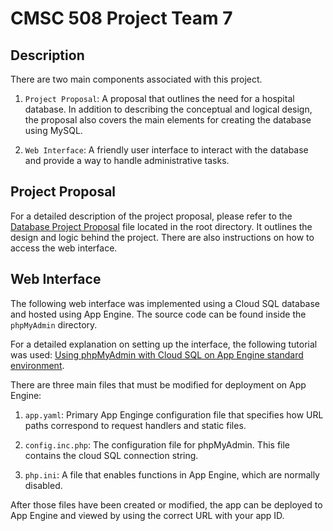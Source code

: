 # CMSC 508 Project Team 7

## Description
There are two main components associated with this project. 

1) `Project Proposal`: A proposal that outlines the need for a hospital database. In addition to describing the conceptual and logical design, the proposal also covers the main elements for creating the database using MySQL.

2) `Web Interface`: A friendly user interface to interact with the database and provide a way to handle administrative tasks.

## Project Proposal
For a detailed description of the project proposal, please refer to the [Database Project Proposal](Database_Project_Proposal.docx) file located in the root directory. It outlines the design and logic behind the project. There are also instructions on how to access the web interface.

## Web Interface

The following web interface was implemented using a Cloud SQL database and hosted using App Engine. The source code can be found inside the `phpMyAdmin` directory. 

For a detailed explanation on setting up the interface, the following tutorial was used: [Using phpMyAdmin with Cloud SQL on App Engine standard environment](https://cloud.google.com/sql/docs/mysql/phpmyadmin-on-app-engine). 

There are three main files that must be modified for deployment on App Engine:
  1) `app.yaml`: Primary App Enginge configuration file that specifies how URL paths correspond to request handlers and static files.

  2) `config.inc.php`: The configuration file for phpMyAdmin. This file contains the cloud SQL connection string.
  
  3) `php.ini`: A file that enables functions in App Engine, which are normally disabled.

After those files have been created or modified, the app can be deployed to App Engine and viewed by using the correct URL with your app ID.

